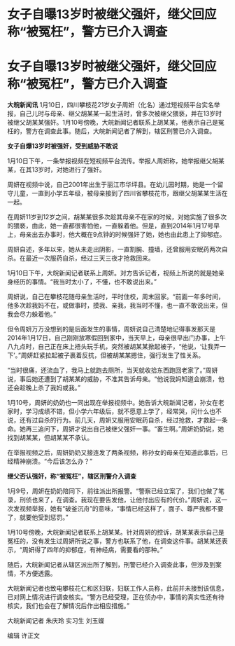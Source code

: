 # 女子自曝13岁时被继父强奸，继父回应称“被冤枉”，警方已介入调查

# 女子自曝13岁时被继父强奸，继父回应称“被冤枉”，警方已介入调查

**大皖新闻讯**
1月10日，四川攀枝花21岁女子周妍（化名）通过短视频平台实名举报，自己儿时与母亲、继父胡某某一起生活时，曾多次被继父猥亵，并在13岁时被继父胡某某强奸。1月10号傍晚，大皖新闻记者联系上胡某某，他表示自己是冤枉的，警方在调查此事。随后，大皖新闻记者了解到，辖区刑警已介入调查。

**女子自爆13岁时被强奸，受到威胁不敢说**

1月10日下午，一条举报视频在短视频平台流传。举报人周妍称，她举报继父胡某某，在其13岁时，对她进行了强奸。

周妍在视频中说，自己2001年出生于丽江市华坪县。在幼儿园时期，她是一个留守儿童，一直到小学五年级，被母亲接到了四川省攀枝花市，跟继父胡某某生活在一起。

在周妍11岁到12岁之间，胡某某很多次趁其母亲不在家的时候，对她实施了很多次的猥亵，由此，她一直都很害怕他，一直躲着他。但是，直到2014年1月17号早上，母亲出去办事时，他大概在9点钟的时候强奸了她，她也由此患上了抑郁症。

周妍自述，多年以来，她从未走出阴影，一直割腕、撞墙，还曾服用安眠药两次自杀。在最近一次服药自杀，经过三天三夜才抢救回来。

1月10日下午，大皖新闻记者联系上周妍。对方告诉记者，视频上所说的就是她亲身经历的事情。“我当时太小了，不懂，也不敢说出来。”

周妍说，自己在攀枝花随母亲生活时，平时住校，周末回家。“前面一年多时间，他多次趁我妈不在，或做事时，摸我、亲我，我当时不懂，也一直不敢说出来，但我会尽力躲着他。”

但令周妍万万没想到的是后面发生的事情，周妍说自己清楚地记得事发那天是2014年1月17日，自己刚刚放寒假回到家中，当天早上，母亲很早出门办事，上午八九点时，自己正在床上捂头玩手机，突然被胡某某掀起被子，“他说，‘让我弄一下’。”周妍赶紧拉起被子裹着反抗，但被胡某某摁住，强行发生了性关系。

“当时很痛，还流血了，我马上就跑去厕所，当天就收拾东西跑回老家了。”周妍说，事后她还遭到了胡某某的威胁，不准其告诉母亲。“他说我妈知道会崩溃，他还会趁晚上杀了我妈或我。”

1月10号，周妍的奶奶也一同出现在举报视频中。她告诉大皖新闻记者，孙女在老家时，学习成绩不错，但小学六年级后，就不愿意上学了，经常哭，问什么也不说，还有过自杀的行为。前几天，周妍又服用安眠药自杀，经过抢救，才救起一条命。她再三追问下，周妍才说出自己被继父强奸一事。“畜生啊。”周妍奶奶说，她找到胡某某，但胡某某不承认。

在举报视频之后，周妍奶奶又接连发了两条视频，称孙女的母亲在知道此事后，已经精神崩溃。“今后该怎么办？”

**继父否认强奸，称“被冤枉”，辖区刑警介入调查**

1月9号，周妍在奶奶陪同下，前往派出所报警。“警察已经立案了，我们也做了笔录，刑侦也来了，在调查。我现在要告发他，让他付出应有的代价。”周妍说，这一次发视频举报，她有“破釜沉舟”的意味，“事情已经这样了，面子、尊严我都不要了，就要他受到惩罚。”

1月10号傍晚，大皖新闻记者联系上胡某某。针对周妍的控诉，胡某某表示自己是冤枉的，没有发生过周妍所说之事，警方也联系了他，在调查这件事。胡某某还表示，“周妍得了四年的抑郁症，有神经病，需要看的那种。”

随后，大皖新闻记者从辖区派出所了解到，刑警已经介入调查此事，但涉及到案情，不方便透露。

大皖新闻记者也致电攀枝花仁和区妇联，妇联工作人员称，此前并未接到该信息，已对网上情况进行调查核实。“警方已经受理，正在侦办中，事情的真实性还有待核实，我们也会在了解情况后作出相应措施。”

大皖新闻记者 朱庆玲 实习生 刘玉蝶

编辑 许正文

